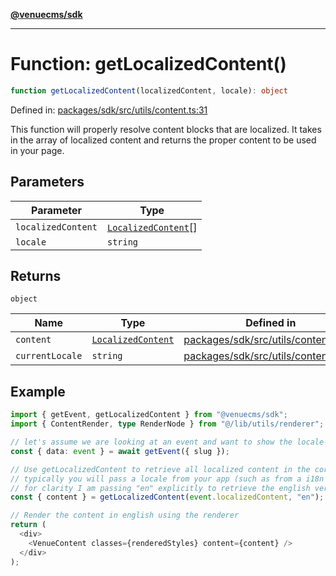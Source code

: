 [**@venuecms/sdk**](../Index.md)

***

# Function: getLocalizedContent()

```ts
function getLocalizedContent(localizedContent, locale): object
```

Defined in: [packages/sdk/src/utils/content.ts:31](https://github.com/venuecms/sdk/blob/fbf02bcc9fd4a34da75d81536c54bdc995edf6c4/packages/sdk/src/utils/content.ts#L31)

This function will properly resolve content blocks that are localized.
It takes in the array of localized content and returns the proper content
to be used in your page.

## Parameters

| Parameter | Type |
| ------ | ------ |
| `localizedContent` | [`LocalizedContent`](../type-aliases/LocalizedContent.md)[] |
| `locale` | `string` |

## Returns

`object`

| Name | Type | Defined in |
| ------ | ------ | ------ |
| <a id="content"></a> `content` | [`LocalizedContent`](../type-aliases/LocalizedContent.md) | [packages/sdk/src/utils/content.ts:34](https://github.com/venuecms/sdk/blob/fbf02bcc9fd4a34da75d81536c54bdc995edf6c4/packages/sdk/src/utils/content.ts#L34) |
| <a id="currentlocale"></a> `currentLocale` | `string` | [packages/sdk/src/utils/content.ts:34](https://github.com/venuecms/sdk/blob/fbf02bcc9fd4a34da75d81536c54bdc995edf6c4/packages/sdk/src/utils/content.ts#L34) |

## Example

```typescript
import { getEvent, getLocalizedContent } from "@venuecms/sdk";
import { ContentRender, type RenderNode } from "@/lib/utils/renderer";

// let's assume we are looking at an event and want to show the locale-specific title of that event in english
const { data: event } = await getEvent({ slug });

// Use getLocalizedContent to retrieve all localized content in the correct locale
// typically you will pass a locale from your app (such as from a i18n library) but
// for clarity I am passing "en" explicitly to retrieve the english version
const { content } = getLocalizedContent(event.localizedContent, "en");

// Render the content in english using the renderer
return (
  <div>
    <VenueContent classes={renderedStyles} content={content} />
  </div>
);
```
